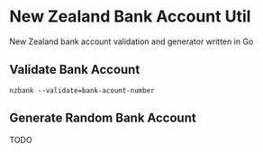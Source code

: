 # New Zealand Bank Account Util
New Zealand bank account validation and generator written in Go

## Validate Bank Account

```
nzbank --validate=bank-acount-number
```

## Generate Random Bank Account
TODO